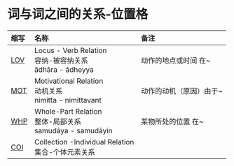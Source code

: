# 词与词之间的关系-位置格

| 缩写 | 名称 | 备注 |
| :--- | :--- | :--- |
|[LOV](loc-lov.md)|Locus - Verb Relation<br>容纳-被容纳关系<br>ādhāra - ādheyya| 动作的地点或时间 在~ |
|[MOT](loc-mot.md)|Motivational Relation<br>动机关系<br>nimitta - nimittavant| 动作的动机（原因）由于~ |
|[WHP](loc-whp.md)|Whole-Part Relation<br>整体-局部关系<br>samudāya - samudāyin| 某物所处的位置 在~  |
|[COI](loc-coi.md)|Collection -Individual Relation<br>集合-个体元素关系||<br>niddhāraṇasamudāya - nidhāraṇīya| 在~之中 |
